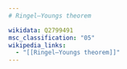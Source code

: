 ```yaml
---
# Ringel–Youngs theorem

wikidata: Q2799491
msc_classification: "05"
wikipedia_links:
  - "[[Ringel–Youngs theorem]]"
---
```

